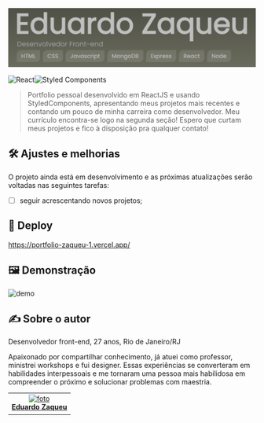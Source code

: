 <img src="https://github.com/zaqueu-1/portfolio/blob/main/github/logo.png" alt="logo">

![React](https://img.shields.io/badge/react-%2320232a.svg?style=for-the-badge&logo=react&logoColor=%2361DAFB)![Styled Components](https://img.shields.io/badge/styled--components-DB7093?style=for-the-badge&logo=styled-components&logoColor=white)

> Portfolio pessoal desenvolvido em ReactJS e usando StyledComponents, apresentando meus projetos mais recentes e contando um pouco de minha carreira como desenvolvedor. Meu currículo encontra-se logo na segunda seção! Espero que curtam meus projetos e fico à disposição pra qualquer contato!

## 🛠️ Ajustes e melhorias
O projeto ainda está em desenvolvimento e as próximas atualizações serão voltadas nas seguintes tarefas:

- [ ] seguir acrescentando novos projetos;

## 🚀 Deploy
https://portfolio-zaqueu-1.vercel.app/

## 🖼️ Demonstração
![demo](https://github.com/zaqueu-1/portfolio/blob/main/github/demo.gif)

## ✍️ Sobre o autor
Desenvolvedor front-end, 27 anos, Rio de Janeiro/RJ

Apaixonado por compartilhar conhecimento, já atuei como professor, ministrei workshops e fui designer. Essas experiências se converteram em habilidades interpessoais e me tornaram uma pessoa mais habilidosa em compreender o próximo e solucionar problemas com maestria.

<table>
  <tr>
    <td align="center">
      <a href="#">
        <img src="https://media.discordapp.net/attachments/1032819189288816690/1080117613121765406/avatar_def-small.png?width=651&height=651" width="100px;" alt="foto"/><br>
        <sub>
          <b><a href="https://zaqueu.tech">Eduardo Zaqueu</a></b>
        </sub>
      </a>
    </td>
  </tr>
</table>
